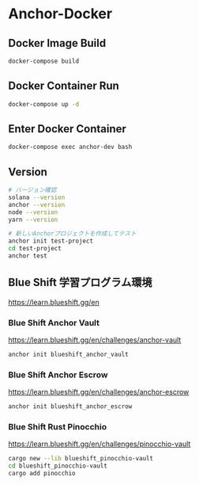 # Anchor-Docker

## Docker Image Build

```bash
docker-compose build
```

## Docker Container Run

```bash
docker-compose up -d
```

## Enter Docker Container

```bash
docker-compose exec anchor-dev bash
```

## Version

```bash
# バージョン確認
solana --version
anchor --version
node --version
yarn --version

# 新しいAnchorプロジェクトを作成してテスト
anchor init test-project
cd test-project
anchor test
```

## Blue Shift 学習プログラム環境

https://learn.blueshift.gg/en

### Blue Shift Anchor Vault

https://learn.blueshift.gg/en/challenges/anchor-vault

```bash
anchor init blueshift_anchor_vault
```

### Blue Shift Anchor Escrow

https://learn.blueshift.gg/en/challenges/anchor-escrow

```bash
anchor init blueshift_anchor_escrow
```

### Blue Shift Rust Pinocchio

https://learn.blueshift.gg/en/challenges/pinocchio-vault

```bash
cargo new --lib blueshift_pinocchio-vault
cd blueshift_pinocchio-vault
cargo add pinocchio
```
